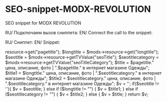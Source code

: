 # SEO-snippet-MODX-REVOLUTION
SEO snippet for MODX REVOLUTION

RU/
Подключаем вызов сниппета:
EN/
Connect the call to the snippet:

<title>[[seoTitleCategory]]</title>


RU/
Сниппет:
EN/
Snippet:

<?php
$pagetitle = $modx->resource->get("pagetitle");
$longtitle = $modx->resource->get("longtitle");
$seotitle = $modx->resource->getTVValue("seoTitle");
$seotitlecategory = $modx->resource->getTVValue("seoTitleCategory");
$title = $pagetitle." цена, описание, фото | ".$pagetitle." в интернет магазине Одежды";
$title1 = $longtitle." цена, описание, фото | ".$seotitlecategory." в интернет магазине Одежды";
$title2 = $seotitlecategory." цена, описание, фото | ".$seotitlecategory." в интернет магазине Одежды";

$v = '';
if($seotitle != ''){
 $v = $seotitle;
}
else if ($longtitle != "") {
 $v = $title1;
}
else if ($seotitlecategory != "") {
 $v = $title2;
}
else {
 $v = $title;
}

return $v;
